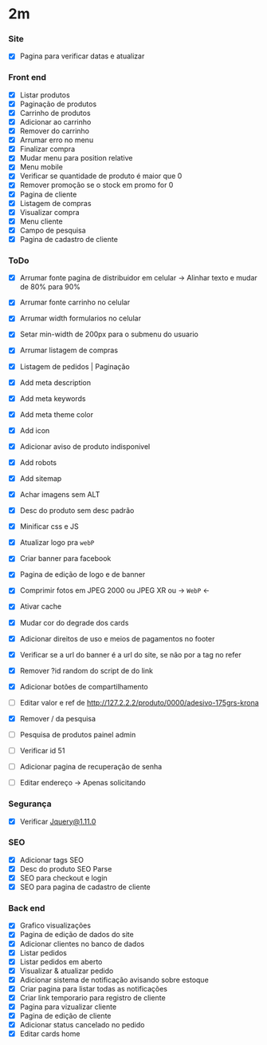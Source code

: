 # 2m

### Site

- [X] Pagina para verificar datas e atualizar

### Front end

- [X] Listar produtos
- [X] Paginação de produtos
- [X] Carrinho de produtos
- [X] Adicionar ao carrinho
- [X] Remover do carrinho
- [X] Arrumar erro no menu
- [X] Finalizar compra
- [X] Mudar menu para position relative
- [X] Menu mobile
- [X] Verificar se quantidade de produto é maior que 0
- [X] Remover promoção se o stock em promo for 0
- [X] Pagina de cliente
- [X] Listagem de compras
- [X] Visualizar compra
- [X] Menu cliente
- [X] Campo de pesquisa
- [X] Pagina de cadastro de cliente

### ToDo

- [X] Arrumar fonte pagina de distribuidor em celular -> Alinhar texto e mudar de 80% para 90%
- [X] Arrumar fonte carrinho no celular
- [X] Arrumar width formularios no celular
- [X] Setar min-width de 200px para o submenu do usuario
- [X] Arrumar listagem de compras
- [X] Listagem de pedidos | Paginação
- [X] Add meta description
- [X] Add meta keywords
- [X] Add meta theme color
- [X] Add icon
- [X] Adicionar aviso de produto indisponivel

- [X] Add robots
- [X] Add sitemap

- [X] Achar imagens sem ALT
- [X] Desc do produto sem desc padrão
- [X] Minificar css e JS

- [X] Atualizar logo pra ``webP``
- [X] Criar banner para facebook

- [X] Pagina de edição de logo e de banner

- [X] Comprimir fotos em JPEG 2000 ou JPEG XR ou -> ``WebP`` <-

- [X] Ativar cache
- [X] Mudar cor do degrade dos cards
- [X] Adicionar direitos de uso e meios de pagamentos no footer
- [X] Verificar se a url do banner é a url do site, se não por a tag no refer

- [X] Remover ?id random do script de do link

- [X] Adicionar botões de compartilhamento

- [ ] Editar valor e ref de http://127.2.2.2/produto/0000/adesivo-175grs-krona

- [X] Remover / da pesquisa
- [ ] Pesquisa de produtos painel admin

- [ ] Verificar id 51

- [ ] Adicionar pagina de recuperação de senha
- [ ] Editar endereço -> Apenas solicitando

### Segurança

- [X] Verificar Jquery@1.11.0

### SEO

- [X] Adicionar tags SEO
- [X] Desc do produto SEO Parse
- [X] SEO para checkout e login
- [X] SEO para pagina de cadastro de cliente

### Back end

- [X] Grafico visualizações
- [X] Pagina de edição de dados do site
- [X] Adicionar clientes no banco de dados
- [X] Listar pedidos
- [X] Listar pedidos em aberto
- [X] Visualizar & atualizar pedido
- [X] Adicionar sistema de notificação avisando sobre estoque
- [X] Criar pagina para listar todas as notificações
- [X] Criar link temporario para registro de cliente
- [X] Pagina para vizualizar cliente
- [X] Pagina de edição de cliente
- [X] Adicionar status cancelado no pedido
- [X] Editar cards home